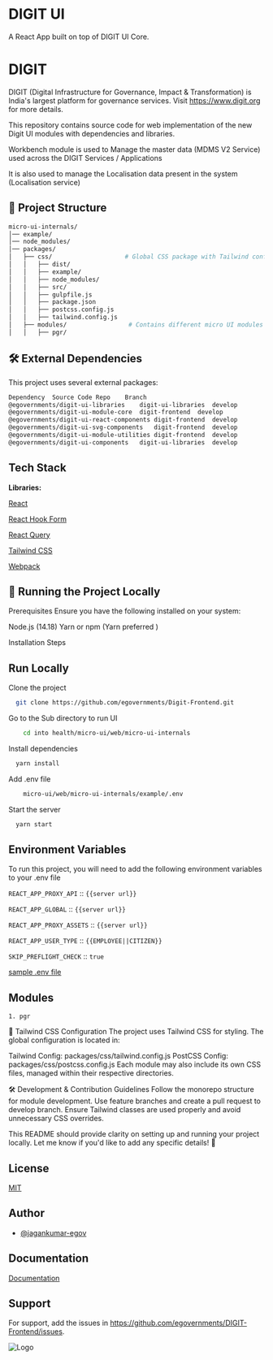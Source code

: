 
# DIGIT UI 

A React App built on top of DIGIT UI Core.

# DIGIT

DIGIT (Digital Infrastructure for Governance, Impact & Transformation) is India's largest platform for governance services. Visit https://www.digit.org for more details.

This repository contains source code for web implementation of the new Digit UI modules with dependencies and libraries.

Workbench module is used to Manage the master data (MDMS V2 Service) used across the DIGIT Services / Applications

It is also used to manage the Localisation data present in the system (Localisation service)


## 📂 Project Structure

```bash
micro-ui-internals/
│── example/
│── node_modules/
│── packages/
│   ├── css/                    # Global CSS package with Tailwind configuration
│   │   ├── dist/
│   │   ├── example/
│   │   ├── node_modules/
│   │   ├── src/
│   │   ├── gulpfile.js
│   │   ├── package.json
│   │   ├── postcss.config.js
│   │   ├── tailwind.config.js
│   ├── modules/                 # Contains different micro UI modules
│   │   ├── pgr/
```


## 🛠 External Dependencies
This project uses several external packages:


```bash
Dependency	Source Code Repo	Branch
@egovernments/digit-ui-libraries	digit-ui-libraries	develop
@egovernments/digit-ui-module-core	digit-frontend	develop
@egovernments/digit-ui-react-components	digit-frontend	develop
@egovernments/digit-ui-svg-components	digit-frontend	develop
@egovernments/digit-ui-module-utilities	digit-frontend	develop
@egovernments/digit-ui-components	digit-ui-libraries	develop
```

## Tech Stack

**Libraries:** 

[React](https://react.dev/)

[React Hook Form](https://www.react-hook-form.com/)

[React Query](https://tanstack.com/query/v3/)

[Tailwind CSS](https://tailwindcss.com/)

[Webpack](https://webpack.js.org/)

## 🚀 Running the Project Locally
Prerequisites
Ensure you have the following installed on your system:

Node.js (14.18)
Yarn or npm (Yarn preferred )

Installation Steps

## Run Locally

Clone the project

```bash
  git clone https://github.com/egovernments/Digit-Frontend.git
```

Go to the Sub directory to run UI
```bash
    cd into health/micro-ui/web/micro-ui-internals
```

Install dependencies

```bash
  yarn install
```

Add .env file
```bash
    micro-ui/web/micro-ui-internals/example/.env
```

Start the server

```bash
  yarn start
```


## Environment Variables

To run this project, you will need to add the following environment variables to your .env file

`REACT_APP_PROXY_API` ::  `{{server url}}`

`REACT_APP_GLOBAL`  ::  `{{server url}}`

`REACT_APP_PROXY_ASSETS`  ::  `{{server url}}`

`REACT_APP_USER_TYPE`  ::  `{{EMPLOYEE||CITIZEN}}`

`SKIP_PREFLIGHT_CHECK` :: `true`

[sample .env file](https://github.com/egovernments/Digit-Frontend/health/micro-ui/web/micro-ui-internals/example/.env-unifieddev)



## Modules

    1. pgr

🎨 Tailwind CSS Configuration
The project uses Tailwind CSS for styling. The global configuration is located in:

Tailwind Config: packages/css/tailwind.config.js
PostCSS Config: packages/css/postcss.config.js
Each module may also include its own CSS files, managed within their respective directories.

🛠 Development & Contribution Guidelines
Follow the monorepo structure for module development.
Use feature branches and create a pull request to develop branch.
Ensure Tailwind classes are used properly and avoid unnecessary CSS overrides.


This README should provide clarity on setting up and running your project locally. Let me know if you'd like to add any specific details! 🚀




## License

[MIT](https://choosealicense.com/licenses/mit/)


## Author

- [@jagankumar-egov](https://www.github.com/jagankumar-egov)


## Documentation

[Documentation](https://https://core.digit.org/guides/developer-guide/ui-developer-guide/digit-ui)


## Support

For support, add the issues in https://github.com/egovernments/DIGIT-Frontend/issues.


![Logo](https://s3.ap-south-1.amazonaws.com/works-dev-asset/mseva-white-logo.png)

